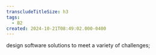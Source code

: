 ```yaml
---
transcludeTitleSize: h3
tags:
  - B2
created: 2024-10-21T08:49:02.000-0400
---
```

design software solutions to meet a variety of challenges;